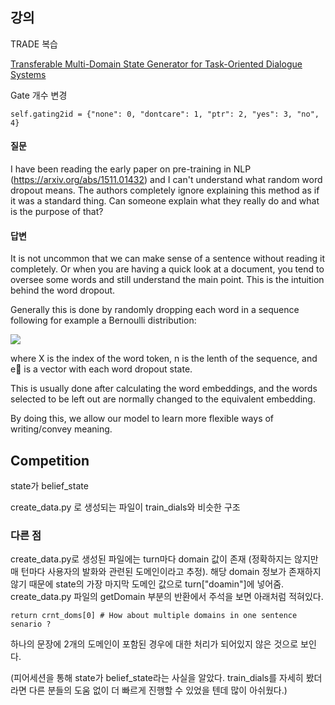 ## 강의
TRADE 복습

[Transferable Multi-Domain State Generator for Task-Oriented Dialogue Systems](https://arxiv.org/pdf/1905.08743.pdf)

Gate 개수 변경
```
self.gating2id = {"none": 0, "dontcare": 1, "ptr": 2, "yes": 3, "no", 4}
```

#### 질문
I have been reading the early paper on pre-training in NLP (https://arxiv.org/abs/1511.01432) and I can't understand what random word dropout means. The authors completely ignore explaining this method as if it was a standard thing. Can someone explain what they really do and what is the purpose of that?

#### 답변
It is not uncommon that we can make sense of a sentence without reading it completely. Or when you are having a quick look at a document, you tend to oversee some words and still understand the main point. This is the intuition behind the word dropout.

Generally this is done by randomly dropping each word in a sequence following for example a Bernoulli distribution:

<img src="https://user-images.githubusercontent.com/12611645/117306903-0fac4e80-aebb-11eb-83fe-7a43df7bf468.JPG">


where X is the index of the word token, n is the lenth of the sequence, and e⃗  is a vector with each word dropout state.

This is usually done after calculating the word embeddings, and the words selected to be left out are normally changed to the <UNK> equivalent embedding.

By doing this, we allow our model to learn more flexible ways of writing/convey meaning.


## Competition
state가 belief_state

create_data.py 로 생성되는 파일이 train_dials와 비슷한 구조

### 다른 점
create_data.py로 생성된 파일에는 turn마다 domain 값이 존재 (정확하지는 않지만 매 턴마다 사용자의 발화와 관련된 도메인이라고 추정). 해당 domain 정보가 존재하지 않기 때문에 state의 가장 마지막 도메인 값으로 turn\["doamin"\]에 넣어줌.
create_data.py 파일의 getDomain 부분의 반환에서 주석을 보면 아래처럼 적혀있다.

```
return crnt_doms[0] # How about multiple domains in one sentence senario ?
```

하나의 문장에 2개의 도메인이 포함된 경우에 대한 처리가 되어있지 않은 것으로 보인다.

(피어세션을 통해 state가 belief_state라는 사실을 알았다. train_dials를 자세히 봤더라면 다른 분들의 도움 없이 더 빠르게 진행할 수 있었을 텐데 많이 아쉬웠다.)
